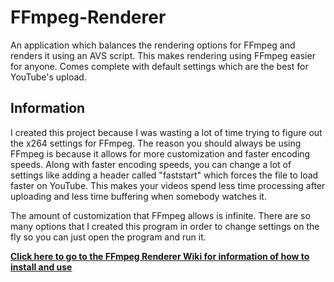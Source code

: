 # FFmpeg-Renderer
An application which balances the rendering options for FFmpeg and renders it using an AVS script.
This makes rendering using FFmpeg easier for anyone. Comes complete with default settings which are the best for YouTube's upload.

## Information
I created this project because I was wasting a lot of time trying to figure out the x264 settings for FFmpeg.
The reason you should always be using FFmpeg is because it allows for more customization and faster encoding speeds.
Along with faster encoding speeds, you can change a lot of settings like adding a header called "faststart" which forces the file to
load faster on YouTube. This makes your videos spend less time processing after uploading and less time buffering when somebody watches it.

The amount of customization that FFmpeg allows is infinite. There are so many options that I created this program in order to change settings
on the fly so you can just open the program and run it.

**[Click here to go to the FFmpeg Renderer Wiki for information of how to install and use](https://github.com/theobjop/FFmpeg-Renderer/wiki)**
